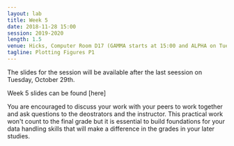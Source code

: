 ```yaml
---
layout: lab
title: Week 5
date: 2018-11-28 15:00
session: 2019-2020
length: 1.5
venue: Hicks, Computer Room D17 (GAMMA starts at 15:00 and ALPHA on Tuesday, October 29th at 13:30)
tagline: Plotting Figures P1
---
```


The slides for the session will be available after the last seession on Tuesday, October 29th. 

Week 5 slides can be found [here] 

You are encouraged to discuss your work with your peers to work together and ask questions to the deostrators and the instructor. This practical work won't count to the final grade but it is essential to build foundations for your data handling skills that will make a difference in the grades in your later studies. 